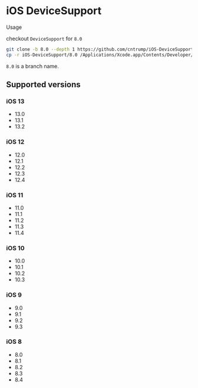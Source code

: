# iOS DeviceSupport

Usage

checkout `DeviceSupport` for `8.0`

``` bash
git clone -b 8.0 --depth 1 https://github.com/cntrump/iOS-DeviceSupport.git
cp -r iOS-DeviceSupport/8.0 /Applications/Xcode.app/Contents/Developer/Platforms/iPhoneOS.platform/DeviceSupport
```

`8.0` is a branch name.

## Supported versions

### iOS 13
- 13.0
- 13.1
- 13.2

### iOS 12
- 12.0
- 12.1
- 12.2
- 12.3
- 12.4

### iOS 11
- 11.0
- 11.1
- 11.2
- 11.3
- 11.4

### iOS 10
- 10.0
- 10.1
- 10.2
- 10.3

### iOS 9
- 9.0
- 9.1
- 9.2
- 9.3

### iOS 8
- 8.0
- 8.1
- 8.2
- 8.3
- 8.4
